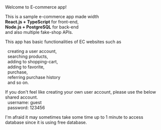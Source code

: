 Welcome to E-commerce app!<br/>

This is a sample e-commerce app made width<br/>
<b>React.js + TypeScript</b> for front-end,<br/>
<b>Node.js + PostgreSQL</b> for back-end<br/>
and also multiple fake-shop APIs.<br/>

This app has basic functionalities of EC websites such as<br/>

&nbsp;&nbsp;creating a user account,<br/>
&nbsp;&nbsp;searching products,<br/>
&nbsp;&nbsp;adding to shopping-cart,<br/>
&nbsp;&nbsp;adding to favorite,<br/>
&nbsp;&nbsp;purchase,<br/>
&nbsp;&nbsp;referring purchase history<br/>
&nbsp;&nbsp;and so on.<br/>

If you don't feel like creating your own user account, please use the below shared account.<br/>
&nbsp;&nbsp;username: guest<br/>
&nbsp;&nbsp;password: 123456<br/>

I'm afraid it may sometimes take some time up to 1 minute to access database since it is using free database.